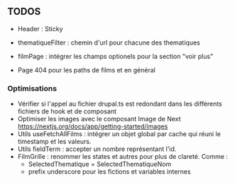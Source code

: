 ## TODOS 

- Header : Sticky

- thematiqueFilter : chemin d'url pour chacune des thematiques

- filmPage : intégrer les champs optionels pour la section "voir plus" 

- Page 404 pour les paths de films et en général


### Optimisations
- Vérifier si l'appel au fichier drupal.ts est redondant dans les différents fichiers de hook et de composant
- Optimiser les images avec le composant Image de Next https://nextjs.org/docs/app/getting-started/images
- Utils useFetchAllFilms : intégrer un objet global par cache qui réuni le timestamp et les valeurs.
- Utils fieldTerm : accepter un nombre représentant l'id.
- FilmGrille : renommer les states et autres pour plus de clareté. Comme :
	- SelectedThematique = SelectedThematiqueNom
	- prefix underscore pour les fictions et variables internes

